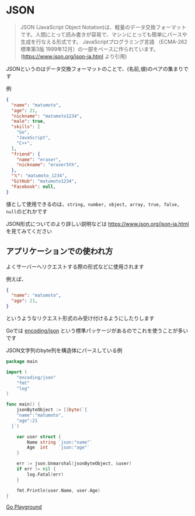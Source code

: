 # JSON

> JSON (JavaScript Object Notation)は、軽量のデータ交換フォーマットです。人間にとって読み書きが容易で、マシンにとっても簡単にパースや生成を行なえる形式です。 JavaScriptプログラミング言語 （ECMA-262標準第3版 1999年12月）の一部をベースに作られています。  
> (https://www.json.org/json-ja.html より引用)

JSONというのはデータ交換フォーマットのことで、(名前,値)のペアの集まりです

例

```json
{
  "name": "matumoto",
  "age": 21,
  "nickname": "matumoto1234",
  "male": true,
  "skills": [
    "Go",
    "JavaScript",
    "C++",
  ],
  "friend": {
    "name": "eraser",
    "nickname": "eraser5th",
  },
  "𝕏": "matumoto_1234",
  "GitHub": "matumoto1234",
  "Facebook": null,
}
```

値として使用できるのは、`string, number, object, array, true, false, null`のどれかです

JSON形式についてのより詳しい説明などは https://www.json.org/json-ja.html を見てみてください

## アプリケーションでの使われ方

よくサーバーへリクエストする際の形式などに使用されます

例えば、

```json
{
  "name": "matumoto",
  "age": 21,
}
```

というようなリクエスト形式のみ受け付けるようにしたりします

Goでは [encoding/json](https://pkg.go.dev/encoding/json) という標準パッケージがあるのでこれを使うことが多いです

JSON文字列のbyte列を構造体にパースしている例

```go
package main

import (
	"encoding/json"
	"fmt"
	"log"
)

func main() {
	jsonByteObject := []byte(`{
    "name":"matumoto",
    "age":21
  }`)

	var user struct {
		Name string `json:"name"`
		Age  int    `json:"age"`
	}

	err := json.Unmarshal(jsonByteObject, &user)
	if err != nil {
		log.Fatal(err)
	}

	fmt.Println(user.Name, user.Age)
}

```

[Go Playground](https://go.dev/play/p/tOWQSHp9p1I)
